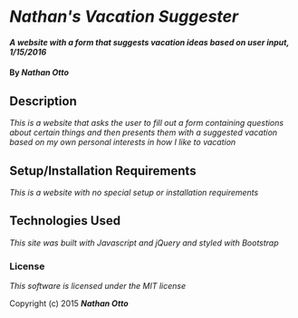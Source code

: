 
# _Nathan's Vacation Suggester_

#### _A website with a form that suggests vacation ideas based on user input, 1/15/2016_

#### By _**Nathan Otto**_

## Description

_This is a website that asks the user to fill out a form containing questions about certain things and then presents them with a suggested vacation based on my own personal interests in how I like to vacation_

## Setup/Installation Requirements

_This is a website with no special setup or installation requirements_


## Technologies Used

_This site was built with Javascript and jQuery and styled with Bootstrap_

### License

*This software is licensed under the MIT license*

Copyright (c) 2015 **_Nathan Otto_**
